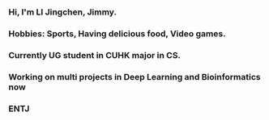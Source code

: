 ### Hi, I'm LI Jingchen, Jimmy.

### Hobbies: Sports, Having delicious food, Video games.
### Currently UG student in CUHK major in CS.
### Working on multi projects in Deep Learning and Bioinformatics now
### ENTJ


<!--
**Jimmy-Li9912/Jimmy-Li9912** is a ✨ _special_ ✨ repository because its `README.md` (this file) appears on your GitHub profile.

Here are some ideas to get you started:

- 🔭 I’m currently working on ...
- 🌱 I’m currently learning ...
- 👯 I’m looking to collaborate on ...
- 🤔 I’m looking for help with ...
- 💬 Ask me about ...
- 📫 How to reach me: ...
- 😄 Pronouns: ...
- ⚡ Fun fact: ...
-->
